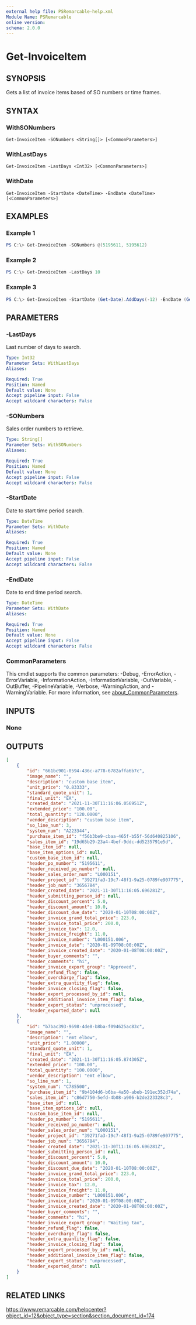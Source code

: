 ```yaml
---
external help file: PSRemarcable-help.xml
Module Name: PSRemarcable
online version:
schema: 2.0.0
---
```


# Get-InvoiceItem

## SYNOPSIS
Gets a list of invoice items based of SO numbers or time frames.

## SYNTAX

### WithSONumbers
```
Get-InvoiceItem -SONumbers <String[]> [<CommonParameters>]
```

### WithLastDays
```
Get-InvoiceItem -LastDays <Int32> [<CommonParameters>]
```

### WithDate
```
Get-InvoiceItem -StartDate <DateTime> -EndDate <DateTime> [<CommonParameters>]
```

## EXAMPLES

### Example 1
```powershell
PS C:\> Get-InvoiceItem -SONumbers @(5195611, 5195612)
```

### Example 2
```powershell
PS C:\> Get-InvoiceItem -LastDays 10
```

### Example 3
```powershell
PS C:\> Get-InvoiceItem -StartDate (Get-Date).AddDays(-12) -EndDate (Get-Date)
```

## PARAMETERS

### -LastDays
Last number of days to search. 

```yaml
Type: Int32
Parameter Sets: WithLastDays
Aliases:

Required: True
Position: Named
Default value: None
Accept pipeline input: False
Accept wildcard characters: False
```

### -SONumbers
Sales order numbers to retrieve.

```yaml
Type: String[]
Parameter Sets: WithSONumbers
Aliases:

Required: True
Position: Named
Default value: None
Accept pipeline input: False
Accept wildcard characters: False
```

### -StartDate
Date to start time period search.

```yaml
Type: DateTime
Parameter Sets: WithDate
Aliases:

Required: True
Position: Named
Default value: None
Accept pipeline input: False
Accept wildcard characters: False
```

### -EndDate
Date to end time period search.

```yaml
Type: DateTime
Parameter Sets: WithDate
Aliases:

Required: True
Position: Named
Default value: None
Accept pipeline input: False
Accept wildcard characters: False
```

### CommonParameters
This cmdlet supports the common parameters: -Debug, -ErrorAction, -ErrorVariable, -InformationAction, -InformationVariable, -OutVariable, -OutBuffer, -PipelineVariable, -Verbose, -WarningAction, and -WarningVariable. For more information, see [about_CommonParameters](http://go.microsoft.com/fwlink/?LinkID=113216).

## INPUTS

### None

## OUTPUTS

```json
[
    {
        "id": "661bc901-0594-436c-a778-6782affa6b7c",
        "image_name": "",
        "description": "custom base item",
        "unit_price": "0.83333",
        "standard_quote_unit": 1,
        "final_unit": "EA",
        "created_date": "2021-11-30T11:16:06.056951Z",
        "extended_price": "100.00",
        "total_quantity": "120.0000",
        "vendor_description": "custom base item",
        "so_line_num": 3,
        "system_num": "A223344",
        "purchase_item_id": "f56b3be9-cbaa-465f-b55f-56d640825106",
        "sales_item_id": "19d65b29-23a4-4bef-9ddc-dd5235791e5d",
        "base_item_id": null,
        "base_item_options_id": null,
        "custom_base_item_id": null,
        "header_po_number": "5195611",
        "header_received_po_number": null,
        "header_sales_order_num": "L000151",
        "header_project_id": "39271fa3-19c7-48f1-9a25-0789fe907775",
        "header_job_num": "3656784",
        "header_created_date": "2021-11-30T11:16:05.696281Z",
        "header_submitting_person_id": null,
        "header_discount_percent": 5.0,
        "header_discount_amount": 10.0,
        "header_discount_due_date": "2020-01-10T08:00:00Z",
        "header_invoice_grand_total_price": 223.0,
        "header_invoice_total_price": 200.0,
        "header_invoice_tax": 12.0,
        "header_invoice_freight": 11.0,
        "header_invoice_number": "L000151.006",
        "header_invoice_date": "2020-01-09T08:00:00Z",
        "header_invoice_created_date": "2020-01-08T08:00:00Z",
        "header_buyer_comments": "",
        "header_comments": "hi",
        "header_invoice_export_group": "Approved",
        "header_refund_flag": false,
        "header_overcharge_flag": false,
        "header_extra_quantity_flag": false,
        "header_invoice_closing_flag": false,
        "header_export_processed_by_id": null,
        "header_additional_invoice_item_flag": false,
        "header_export_status": "unprocessed",
        "header_exported_date": null
    },
    {
        "id": "b7bac393-9698-4de8-b8ba-f094625ac83c",
        "image_name": "",
        "description": "emt elbow",
        "unit_price": "1.00000",
        "standard_quote_unit": 1,
        "final_unit": "EA",
        "created_date": "2021-11-30T11:16:05.874305Z",
        "extended_price": "100.00",
        "total_quantity": "100.0000",
        "vendor_description": "emt elbow",
        "so_line_num": 1,
        "system_num": "C785500",
        "purchase_item_id": "9b4104d6-b6ba-4a50-abeb-191ec352d74a",
        "sales_item_id": "c86d7750-5efd-4b08-a906-b2de223328c3",
        "base_item_id": null,
        "base_item_options_id": null,
        "custom_base_item_id": null,
        "header_po_number": "5195611",
        "header_received_po_number": null,
        "header_sales_order_num": "L000151",
        "header_project_id": "39271fa3-19c7-48f1-9a25-0789fe907775",
        "header_job_num": "3656784",
        "header_created_date": "2021-11-30T11:16:05.696281Z",
        "header_submitting_person_id": null,
        "header_discount_percent": 5.0,
        "header_discount_amount": 10.0,
        "header_discount_due_date": "2020-01-10T08:00:00Z",
        "header_invoice_grand_total_price": 223.0,
        "header_invoice_total_price": 200.0,
        "header_invoice_tax": 12.0,
        "header_invoice_freight": 11.0,
        "header_invoice_number": "L000151.006",
        "header_invoice_date": "2020-01-09T08:00:00Z",
        "header_invoice_created_date": "2020-01-08T08:00:00Z",
        "header_buyer_comments": "",
        "header_comments": "hi",
        "header_invoice_export_group": "Waiting tax",
        "header_refund_flag": false,
        "header_overcharge_flag": false,
        "header_extra_quantity_flag": false,
        "header_invoice_closing_flag": false,
        "header_export_processed_by_id": null,
        "header_additional_invoice_item_flag": false,
        "header_export_status": "unprocessed",
        "header_exported_date": null
    }
]
```

## RELATED LINKS
https://www.remarcable.com/helpcenter?object_id=12&object_type=section&section_document_id=174